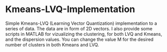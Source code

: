 # Kmeans-LVQ-Implementation
Simple Kmeans-LVQ (Learning Vector Quantization) implementation to a series of data. The data are in form of 2D vectors.
I also provide some scripts in MATLAB for vizualizing the clustering, for both LVQ and Kmeans, and the dispersion values.
You can change the value M for the desired number of clusters in both Kmeans and LVQ.
